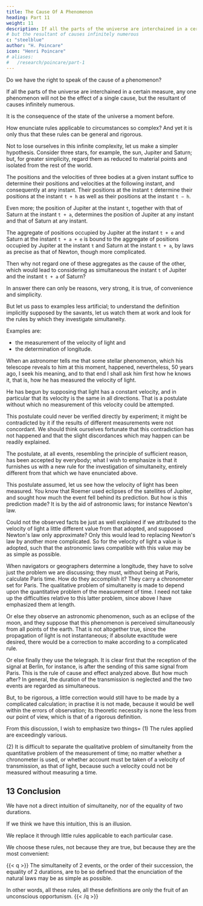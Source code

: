 ```yaml
---
title: The Cause Of A Phenomenon
heading: Part 11
weight: 11
description: If all the parts of the universe are interchained in a certain measure, any one phenomenon will not be the effect of a single cause
# but the resultant of causes infinitely numerous
c: "steelblue"
author: "H. Poincare"
icon: "Henri Poincare"
# aliases:
#   /research/poincare/part-1
---
```






<!-- XI -->

<!-- Another difficulty; have we really -->

Do we have the right to speak of the cause of a phenomenon? 

If all the parts of the universe are interchained in a certain measure, any one phenomenon will not be the effect of a single cause, but the resultant of causes infinitely numerous.

It is the consequence of the state of the universe a moment before. 

How enunciate rules applicable to circumstances so complex? And yet it is only thus that these rules can be general and rigorous.

Not to lose ourselves in this infinite complexity, let us make a simpler hypothesis. Consider three stars, for example, the sun, Jupiter and Saturn; but, for greater simplicity, regard them as reduced to material points and isolated from the rest of the world. 

The positions and the velocities of three bodies at a given instant suffice to determine their positions and velocities at the following instant, and consequently at any instant. Their positions at the instant `t` determine their positions at the instant `t + h` as well as their positions at the instant `t − h`.

Even more; the position of Jupiter at the instant `t`, together with that of Saturn at the instant `t + a`, determines the position of Jupiter at any instant and that of Saturn at any instant.

The aggregate of positions occupied by Jupiter at the instant `t + e` and Saturn at the instant `t + a + e` is bound to the aggregate of positions occupied by Jupiter at the instant `t`  and Saturn at the instant `t + a`, by laws as precise as that of Newton, though more complicated. 

Then why not regard one of these aggregates as the cause of the other, which would lead to considering as simultaneous the instant `t` of Jupiter and the instant `t + a` of Saturn?

In answer there can only be reasons, very strong, it is true, of convenience and simplicity.


<!-- XII -->

But let us pass to examples less artificial; to understand the definition implicitly supposed by the savants, let us watch them at work and look for the rules by which they investigate simultaneity.

Examples are: 
- the measurement of the velocity of light and
- the determination of longitude.

When an astronomer tells me that some stellar phenomenon, which his telescope reveals to him at this moment, happened, nevertheless, 50 years ago, I seek his meaning, and to that end I shall ask him first how he knows it, that is, how he has measured the velocity of light.

He has begun by supposing that light has a constant velocity, and in particular that its velocity is the same in all directions. That is a postulate without which no measurement of this velocity could be attempted. 

This postulate could never be verified directly by experiment; it might be contradicted by it if the results of different measurements were not concordant. We should think ourselves fortunate that this contradiction has not happened and that the slight discordances which may happen can be readily explained.

The postulate, at all events, resembling the principle of sufficient reason, has been accepted by everybody; what I wish to emphasize is that it furnishes us with a new rule for the investigation of simultaneity, entirely different from that which we have enunciated above.

This postulate assumed, let us see how the velocity of light has been measured. You know that Roemer used eclipses of the satellites of Jupiter, and sought how much the event fell behind its prediction. But how is this prediction made? It is by the aid of astronomic laws; for instance Newton's law.

Could not the observed facts be just as well explained if we attributed to the velocity of light a little different value from that adopted, and supposed Newton's law only approximate? Only this would lead to replacing Newton's law by another more complicated. So for the velocity of light a value is adopted, such that the astronomic laws compatible with this value may be as simple as possible. 

When navigators or geographers determine a longitude, they have to solve just the problem we are discussing; they must, without being at Paris, calculate Paris time. How do they accomplish it? They carry a chronometer set for Paris. The qualitative problem of simultaneity is made to depend upon the quantitative problem of the measurement of time. I need not take up the difficulties relative to this latter problem, since above I have emphasized them at length.

Or else they observe an astronomic phenomenon, such as an eclipse of the moon, and they suppose that this phenomenon is perceived simultaneously from all points of the earth. That is not altogether true, since the propagation of light is not instantaneous; if absolute exactitude were desired, there would be a correction to make according to a complicated rule.

Or else finally they use the telegraph. It is clear first that the reception of the signal at Berlin, for instance, is after the sending of this same signal from Paris. This is the rule of cause and effect analyzed above. But how much after? In general, the duration of the transmission is neglected and the two events are regarded as simultaneous. 

But, to be rigorous, a little correction would still have to be made by a complicated calculation; in practise it is not made, because it would be well within the errors of observation; its theoretic necessity is none the less from our point of view, which is that of a rigorous definition. 

From this discussion, I wish to emphasize two things=  (1) The rules applied are exceedingly various. 

(2) It is difficult to separate the qualitative problem of simultaneity from the quantitative problem of the measurement of time; no matter whether a chronometer is used, or whether account must be taken of a velocity of transmission, as that of light, because such a velocity could not be measured without measuring a time.


## 13 Conclusion

We have not a direct intuition of simultaneity, nor of the equality of two durations. 

If we think we have this intuition, this is an illusion. 

We replace it through little rules applicable to each particular case.  

<!-- which we apply almost always without taking count of them.

But what is the nature of these rules? No general rule, no rigorous rule; a multitude of little rules  -->

<!-- These rules are not imposed upon us and we might amuse ourselves in inventing others; but they could not be cast aside without greatly complicating the enunciation of the laws of physics, mechanics and astronomy. -->

We choose these rules, not because they are true, but because they are the most convenient: 

{{< q >}}
The simultaneity of 2 events, or the order of their succession, the equality of 2 durations, are to be so defined that the enunciation of the natural laws may be as simple as possible. 

In other words, all these rules, all these definitions are only the fruit of an unconscious opportunism.
{{< /q >}}

